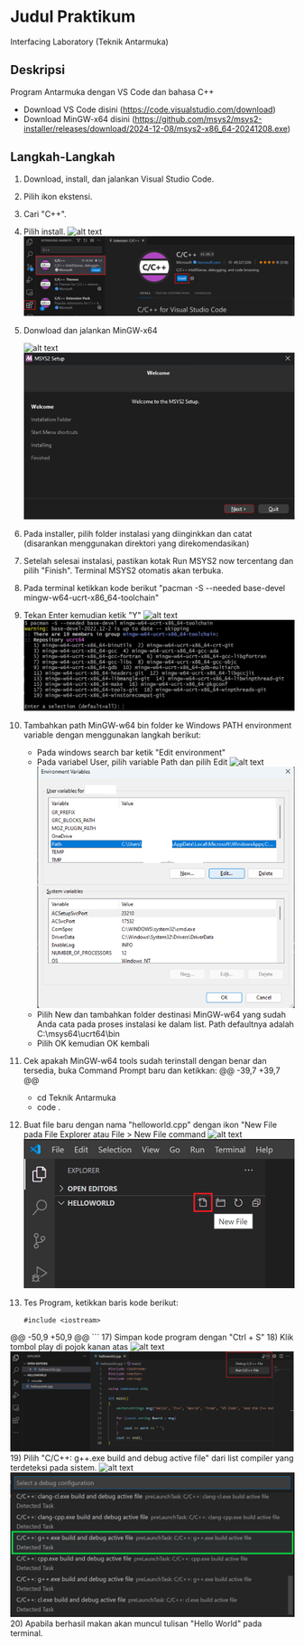 # Judul Praktikum

Interfacing Laboratory (Teknik Antarmuka)

## Deskripsi

Program Antarmuka dengan VS Code dan bahasa C++
* Download VS Code disini (https://code.visualstudio.com/download)
* Download MinGW-x64 disini (https://github.com/msys2/msys2-installer/releases/download/2024-12-08/msys2-x86_64-20241208.exe)

## Langkah-Langkah
1) Download, install, dan jalankan Visual Studio Code.
2) Pilih ikon ekstensi.
3) Cari "C++".
4) Pilih install.
   ![alt text](https://github.com/jatisides/jatisides/blob/main/cpp-extension.png)
   ![alt text](https://github.com/jatisides/Teknik-Antarmuka/blob/main/cpp-extension.png)
5) Donwload dan jalankan MinGW-x64

   ![alt text](https://github.com/jatisides/jatisides/blob/main/image_2025-02-09_105748383.png)
   ![alt text](https://github.com/jatisides/Teknik-Antarmuka/blob/main/image_2025-02-09_105748383.png)
7) Pada installer, pilih folder instalasi yang diinginkkan dan catat (disarankan menggunakan direktori yang direkomendasikan)
8) Setelah selesai instalasi, pastikan kotak Run MSYS2 now tercentang dan pilih "Finish". Terminal MSYS2 otomatis akan terbuka.
9) Pada terminal ketikkan kode berikut "pacman -S --needed base-devel mingw-w64-ucrt-x86_64-toolchain"
10) Tekan Enter kemudian ketik "Y"
   ![alt text](https://github.com/jatisides/jatisides/blob/main/cpp-install-msys2-toolchain.png)
   ![alt text](https://github.com/jatisides/Teknik-Antarmuka/blob/main/cpp-install-msys2-toolchain.png)
11) Tambahkan path MinGW-w64 bin folder ke Windows PATH environment variable dengan menggunakan langkah berikut:
    *  Pada windows search bar ketik "Edit environment"
    *  Pada variabel User, pilih variable Path dan pilih Edit
       ![alt text](https://github.com/jatisides/jatisides/blob/main/Env_User.png)
       ![alt text](https://github.com/jatisides/Teknik-Antarmuka/blob/main/Env_User.png)
    *  Pilih New dan tambahkan folder destinasi MinGW-w64 yang sudah Anda cata pada proses instalasi ke dalam list. Path defaultnya adalah C:\msys64\ucrt64\bin
    *  Pilih OK kemudian OK kembali
12) Cek apakah MinGW-w64 tools sudah terinstall dengan benar dan tersedia, buka Command Prompt baru dan ketikkan:
@@ -39,7 +39,7 @@
    * cd Teknik Antarmuka
    * code .
14) Buat file baru dengan nama "helloworld.cpp" dengan ikon "New File pada File Explorer atau File > New File command
    ![alt text](https://github.com/jatisides/jatisides/blob/main/new-file.png)
    ![alt text](https://github.com/jatisides/Teknik-Antarmuka/blob/main/new-file.png)
15) Tes Program, ketikkan baris kode berikut:
    ```
    #include <iostream>
@@ -50,9 +50,9 @@
    ```
17) Simpan kode program dengan "Ctrl + S"
18) Klik tombol play di pojok kanan atas
    ![alt text](https://github.com/jatisides/jatisides/blob/main/run-play-button.png)
    ![alt text](https://github.com/jatisides/Teknik-Antarmuka/blob/main/run-play-button.png)
19) Pilih "C/C++: g++.exe build and debug active file" dari list compiler yang terdeteksi pada sistem.
    ![alt text](https://github.com/jatisides/jatisides/blob/main/select-gcc-compiler.png)
    ![alt text](https://github.com/jatisides/Teknik-Antarmuka/blob/main/select-gcc-compiler.png)
20) Apabila berhasil makan akan muncul tulisan "Hello World" pada terminal.
